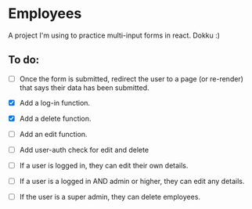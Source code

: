 # Employees

A project I'm using to practice multi-input forms in react. Dokku :)

## To do:
- [ ] Once the form is submitted, redirect the user to a page (or re-render) that says their data has been submitted.
- [x] Add a log-in function.
- [x] Add a delete function.
- [ ] Add an edit function.
- [ ] Add user-auth check for edit and delete

- [ ] If a user is logged in, they can edit their own details.
- [ ] If a user is a logged in AND admin or higher, they can edit any details.
- [ ] If the user is a super admin, they can delete employees.